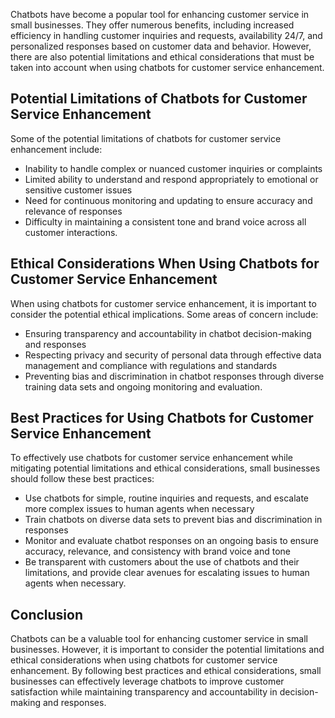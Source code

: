 

Chatbots have become a popular tool for enhancing customer service in small businesses. They offer numerous benefits, including increased efficiency in handling customer inquiries and requests, availability 24/7, and personalized responses based on customer data and behavior. However, there are also potential limitations and ethical considerations that must be taken into account when using chatbots for customer service enhancement.

Potential Limitations of Chatbots for Customer Service Enhancement
------------------------------------------------------------------

Some of the potential limitations of chatbots for customer service enhancement include:

* Inability to handle complex or nuanced customer inquiries or complaints
* Limited ability to understand and respond appropriately to emotional or sensitive customer issues
* Need for continuous monitoring and updating to ensure accuracy and relevance of responses
* Difficulty in maintaining a consistent tone and brand voice across all customer interactions.

Ethical Considerations When Using Chatbots for Customer Service Enhancement
---------------------------------------------------------------------------

When using chatbots for customer service enhancement, it is important to consider the potential ethical implications. Some areas of concern include:

* Ensuring transparency and accountability in chatbot decision-making and responses
* Respecting privacy and security of personal data through effective data management and compliance with regulations and standards
* Preventing bias and discrimination in chatbot responses through diverse training data sets and ongoing monitoring and evaluation.

Best Practices for Using Chatbots for Customer Service Enhancement
------------------------------------------------------------------

To effectively use chatbots for customer service enhancement while mitigating potential limitations and ethical considerations, small businesses should follow these best practices:

* Use chatbots for simple, routine inquiries and requests, and escalate more complex issues to human agents when necessary
* Train chatbots on diverse data sets to prevent bias and discrimination in responses
* Monitor and evaluate chatbot responses on an ongoing basis to ensure accuracy, relevance, and consistency with brand voice and tone
* Be transparent with customers about the use of chatbots and their limitations, and provide clear avenues for escalating issues to human agents when necessary.

Conclusion
----------

Chatbots can be a valuable tool for enhancing customer service in small businesses. However, it is important to consider the potential limitations and ethical considerations when using chatbots for customer service enhancement. By following best practices and ethical considerations, small businesses can effectively leverage chatbots to improve customer satisfaction while maintaining transparency and accountability in decision-making and responses.
